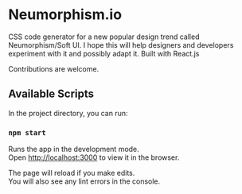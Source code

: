 # Neumorphism.io

CSS code generator for a new popular design trend called Neumorphism/Soft UI. I hope this will help designers and developers experiment with it and possibly adapt it. Built with React.js

Contributions are welcome.

## Available Scripts

In the project directory, you can run:

### `npm start`

Runs the app in the development mode.<br />
Open [http://localhost:3000](http://localhost:3000) to view it in the browser.

The page will reload if you make edits.<br />
You will also see any lint errors in the console.
